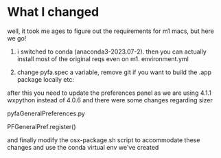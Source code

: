 # What I changed

well, it took me ages to figure out the requirements for m1 macs, but here we go!

1. i switched to conda (anaconda3-2023.07-2). then you can actually install most of the original reqs even on m1. environment.yml

2. change pyfa.spec a variable, remove git if you want to build the .app package locally etc:

after this you need to update the preferences panel as we are using 4.1.1 wxpython instead of 4.0.6 and there were some changes regarding sizer

pyfaGeneralPreferences.py

PFGeneralPref.register()

and finally modify the osx-package.sh script to accommodate these changes and use the conda virtual env we've created